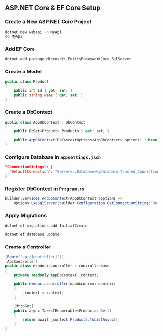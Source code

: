 ## ASP.NET Core & EF Core Setup

### Create a New ASP.NET Core Project
```sh
dotnet new webapi -n MyApi
cd MyApi
```

### Add EF Core
```sh
dotnet add package Microsoft.EntityFrameworkCore.SqlServer
```

### Create a Model
```csharp
public class Product
{
    public int Id { get; set; }
    public string Name { get; set; }
}
```

### Create a DbContext
```csharp
public class AppDbContext : DbContext
{
    public DbSet<Product> Products { get; set; }

    public AppDbContext(DbContextOptions<AppDbContext> options) : base(options) { }
}
```

### Configure Database in `appsettings.json`
```json
"ConnectionStrings": {
  "DefaultConnection": "Server=.;Database=MyDatabase;Trusted_Connection=True;"
}
```

### Register DbContext in `Program.cs`
```csharp
builder.Services.AddDbContext<AppDbContext>(options =>
    options.UseSqlServer(builder.Configuration.GetConnectionString("DefaultConnection")));
```

### Apply Migrations
```sh
dotnet ef migrations add InitialCreate
```
```sh
dotnet ef database update
```

### Create a Controller
```csharp
[Route("api/[controller]")]
[ApiController]
public class ProductsController : ControllerBase
{
    private readonly AppDbContext _context;

    public ProductsController(AppDbContext context)
    {
        _context = context;
    }

    [HttpGet]
    public async Task<IEnumerable<Product>> Get()
    {
        return await _context.Products.ToListAsync();
    }
}
```
